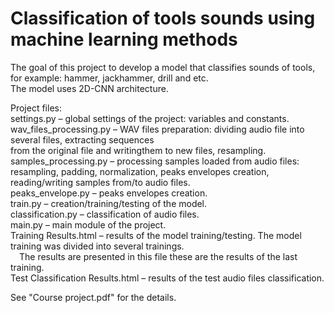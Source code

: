 # Classification of tools sounds using machine learning methods

The goal of this project to develop a model that classifies sounds of tools, for example: hammer, jackhammer, drill and etc.<br/>
The model uses 2D-CNN architecture.<br/>

Project files:<br/>
settings.py – global settings of the project: variables and constants.<br/>
wav_files_processing.py – WAV files preparation: dividing audio file into several files, extracting sequences<br/>
  from the original file and writingthem to new files, resampling.<br/>
samples_processing.py – processing samples loaded from audio files: resampling, padding, normalization, peaks envelopes creation,<br/>
  reading/writing samples from/to audio files.<br/>
peaks_envelope.py – peaks envelopes creation.<br/>
train.py – creation/training/testing of the model.<br/>
classification.py – classification of audio files.<br/>
main.py – main module of the project.<br/>
Training Results.html – results of the model training/testing. The model training was divided into several trainings.<br/>
&emsp;The results are presented in this file these are the results of the last training.<br/>
Test Classification Results.html – results of the test audio files classification.<br/>

See "Course project.pdf" for the details.<br/>
